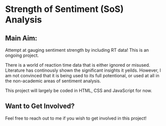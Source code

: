 # Strength of Sentiment (SoS) Analysis

## Main Aim:
Attempt at gauging sentiment strength by including RT data! This is an ongoing project.

There is a world of reaction time data that is either ignored or misused. Literature has
continously shown the significant insights it yeilds. However, I am not convinced that it is
being used to its full potentional, or used at all in the non-academic areas of sentiment analysis.

This project will largely be coded in HTML, CSS and JavaScript for now.

## Want to Get Involved?
Feel free to reach out to me if you wish to get involved in this project!
